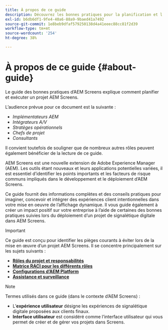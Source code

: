 ```yaml
---
title: À propos de ce guide
description: Découvrez les bonnes pratiques pour la planification et l’exécution des projets AEM Screens, depuis l’exposé stratégique et de conception jusqu’au déploiement et après assistance.
exl-id: b6db6df1-9fe4-40a6-88a9-9baed41a7492
source-git-commit: 1e8beb9dfaf579250138d4a41eeec88cc81f2d39
workflow-type: tm+mt
source-wordcount: '254'
ht-degree: 38%

---
```


# À propos de ce guide {#about-guide}

Le guide des bonnes pratiques d’AEM Screens explique comment planifier et exécuter un projet AEM Screens.

L’audience prévue pour ce document est la suivante :

* *Implémentateurs AEM*
* *Intégrateurs A/V*
* *Stratèges opérationnels*
* *Chefs de projet*
* *Consultants*

Il convient toutefois de souligner que de nombreux autres rôles peuvent également bénéficier de la lecture de ce guide.

AEM Screens est une nouvelle extension de Adobe Experience Manager (AEM). Les outils étant nouveaux et leurs applications potentielles variées, il est essentiel d’identifier les points importants et les facteurs de risque communs impliqués dans le développement et le déploiement d’AEM Screens.

Ce guide fournit des informations complètes et des conseils pratiques pour imaginer, concevoir et intégrer des expériences client intentionnelles dans votre mise en oeuvre de l’affichage dynamique. Il vous guide également à créer un impact positif sur votre entreprise à l’aide de certaines des bonnes pratiques suivies lors du déploiement d’un projet de signalétique digitale dans AEM Screens.

>[!IMPORTANT]
>
> Ce guide est conçu pour identifier les pièges courants à éviter lors de la mise en œuvre d’un projet AEM Screens. Il se concentre principalement sur les sujets suivants :
>
> * **[Rôles du projet et responsabilités](roles-responsibilities.md)**
> * **[Matrice RACI pour les différents rôles](roles-responsibilities.md#raci-chart)**
> * **[Configurations d’AEM Platform](aem-platform-configurations.md)**
> * **[Assistance et surveillance](support-monitoring.md)**

>[!NOTE]
>
> Termes utilisés dans ce guide (dans le contexte d’AEM Screens) :
>
> * L’**expérience utilisateur** désigne les expériences de signalétique digitale proposées aux clients finaux.
> * **Interface utilisateur** est considéré comme l’interface utilisateur qui vous permet de créer et de gérer vos projets dans Screens.
